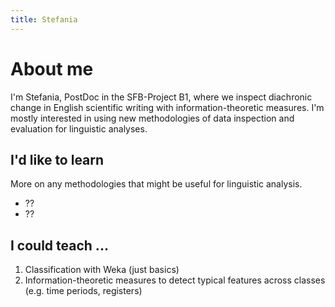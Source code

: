 ```yaml
---
title: Stefania
---
```


About me
===========

I'm Stefania, PostDoc in the SFB-Project B1, where we inspect diachronic change
in English scientific writing with information-theoretic measures. I'm mostly
interested in using new methodologies of data inspection and evaluation for
linguistic analyses.

I'd like to learn
--------------------

More on any methodologies that might be useful for linguistic analysis.

* ??
* ??

I could teach ...
--------------------

1. Classification with Weka (just basics)
2. Information-theoretic measures to detect typical features across classes
(e.g. time periods, registers)
